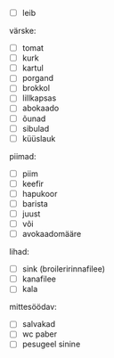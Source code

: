 - [ ] leib

värske:
- [ ] tomat
- [ ] kurk
- [ ] kartul
- [ ] porgand
- [ ] brokkol
- [ ] lillkapsas
- [ ] abokaado
- [ ] õunad
- [ ] sibulad
- [ ] küüslauk

piimad:
- [ ] piim
- [ ] keefir
- [ ] hapukoor
- [ ] barista
- [ ] juust
- [ ] või
- [ ] avokaadomääre

lihad:
- [ ] sink (broileririnnafilee)
- [ ] kanafilee
- [ ] kala

mittesöödav:
- [ ] salvakad
- [ ] wc paber
- [ ] pesugeel sinine